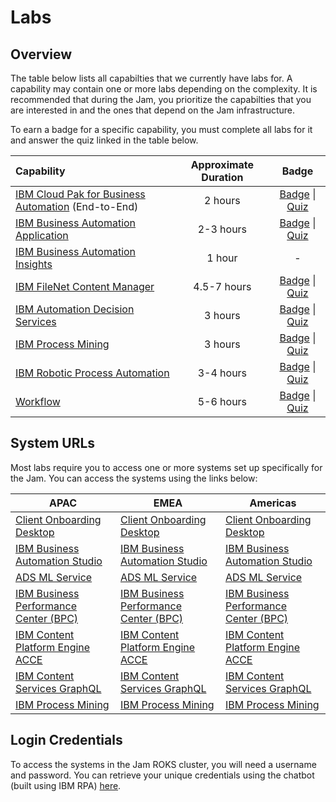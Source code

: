# Labs

## Overview

The table below lists all capabilties that we currently have labs for. A capability may contain one or more labs depending on the complexity. It is recommended that during the Jam, you prioritize the capabilties that you are interested in and the ones that depend on the Jam infrastructure.

To earn a badge for a specific capability, you must complete all labs for it and answer the quiz linked in the table below.

| Capability                                                   | Approximate Duration |                            Badge                             |
| :----------------------------------------------------------- | :------------------: | :----------------------------------------------------------: |
| [IBM Cloud Pak for Business Automation](https://github.com/IBM/cp4ba-labs/tree/main/IBM%20Cloud%20Pak%20for%20Business%20Automation%20(End-to-End)) (End-to-End) |       2 hours        | [Badge](https://www.credly.com/org/ibm/badge/ibm-cloud-pak-for-business-automation-tech-jam) \| [Quiz](https://learn.ibm.com/course/view.php?id=9353) |
| [IBM Business Automation Application](https://github.com/IBM/cp4ba-labs/tree/main/Business%20Automation%20Application) |      2-3 hours       | [Badge](https://www.credly.com/org/ibm/badge/ibm-business-automation-application-tech-jam) \| [Quiz](https://learn.ibm.com/course/view.php?id=9357) |
| [IBM Business Automation Insights](https://github.com/IBM/cp4ba-labs/tree/main/Business%20Automation%20Insights) |        1 hour        |                              -                               |
| [IBM FileNet Content Manager](https://github.com/IBM/cp4ba-labs/tree/main/Content) |      4.5-7 hours       | [Badge](https://www.credly.com/org/ibm/badge/ibm-filenet-content-manager-tech-jam) \| [Quiz](https://learn.ibm.com/course/view.php?id=9358) |
| [IBM Automation Decision Services](https://github.com/IBM/cp4ba-labs/tree/main/Decisions) |       3 hours        | [Badge](https://www.credly.com/org/ibm/badge/ibm-automation-decision-services-tech-jam) \| [Quiz](https://learn.ibm.com/course/view.php?id=9416) |
| [IBM Process Mining](https://github.com/IBM/cp4ba-labs/tree/main/Process%20Mining) |       3 hours        | [Badge](https://www.credly.com/org/ibm/badge/ibm-process-mining-tech-jam) \| [Quiz](https://learn.ibm.com/course/view.php?id=9355) |
| [IBM Robotic Process Automation](https://github.com/IBM/cp4ba-labs/tree/main/Robotic%20Process%20Automation) |      3-4 hours       | [Badge](https://www.credly.com/org/ibm/badge/ibm-robotic-process-automation-tech-jam) \| [Quiz](https://learn.ibm.com/course/view.php?id=9356) |
| [Workflow](https://github.com/IBM/cp4ba-labs/tree/main/Workflow) |      5-6 hours       | [Badge](https://www.credly.com/org/ibm/badge/ibm-business-automation-workflow-tech-jam) \| [Quiz](https://learn.ibm.com/course/view.php?id=9354) |

## System URLs

Most labs require you to access one or more systems set up specifically for the Jam. You can access the systems using the links below:

| APAC                                                         | EMEA                                                         | Americas                                                     |
| ------------------------------------------------------------ | ------------------------------------------------------------ | ------------------------------------------------------------ |
| [Client Onboarding Desktop](https://navigator-ibm-cp4ba.tech-jam-apac-464887bc828751e1b00625ca9211fbca-0000.che01.containers.appdomain.cloud/navigator?desktop=ClientOnboarding) | [Client Onboarding Desktop](https://navigator-ibm-cp4ba.tech-jam-emea2-464887bc828751e1b00625ca9211fbca-0000.eu-de.containers.appdomain.cloud/navigator?desktop=ClientOnboarding) | [Client Onboarding Desktop](https://navigator-ibm-cp4ba.tech-jam-gcg-464887bc828751e1b00625ca9211fbca-0000.seo01.containers.appdomain.cloud/navigator?desktop=ClientOnboarding) |
| [IBM Business Automation Studio](https://bas-ibm-cp4ba.tech-jam-apac-464887bc828751e1b00625ca9211fbca-0000.che01.containers.appdomain.cloud/BAStudio) | [IBM Business Automation Studio](https://bas-ibm-cp4ba.tech-jam-emea2-464887bc828751e1b00625ca9211fbca-0000.eu-de.containers.appdomain.cloud/BAStudio) | [IBM Business Automation Studio](https://bas-ibm-cp4ba.tech-jam-gcg-464887bc828751e1b00625ca9211fbca-0000.seo01.containers.appdomain.cloud/BAStudio) |
| [ADS ML Service](http://ads-ml-service-service-ibm-ads-ml-service.tech-jam-apac-464887bc828751e1b00625ca9211fbca-0000.che01.containers.appdomain.cloud) | [ADS ML Service](http://ads-ml-service-service-ibm-ads-ml-service.tech-jam-emea2-464887bc828751e1b00625ca9211fbca-0000.eu-de.containers.appdomain.cloud) | [ADS ML Service](http://ads-ml-service-service-ibm-ads-ml-service.tech-jam-gcg-464887bc828751e1b00625ca9211fbca-0000.seo01.containers.appdomain.cloud) |
| [IBM Business Performance Center (BPC)](https://bai-bpc-ibm-cp4ba.tech-jam-apac-464887bc828751e1b00625ca9211fbca-0000.che01.containers.appdomain.cloud) | [IBM Business Performance Center (BPC)](https://bai-bpc-ibm-cp4ba.tech-jam-emea2-464887bc828751e1b00625ca9211fbca-0000.eu-de.containers.appdomain.cloud) | [IBM Business Performance Center (BPC)](https://business-performance-center.bai.ibm-cp4ba.tech-jam-gcg-464887bc828751e1b00625ca9211fbca-0000.seo01.containers.appdomain.cloud) |
| [IBM Content Platform Engine ACCE](https://cpe-ibm-cp4ba.tech-jam-apac-464887bc828751e1b00625ca9211fbca-0000.che01.containers.appdomain.cloud/acce) | [IBM Content Platform Engine ACCE](https://cpe-ibm-cp4ba.tech-jam-emea2-464887bc828751e1b00625ca9211fbca-0000.eu-de.containers.appdomain.cloud/acce) | [IBM Content Platform Engine ACCE](https://cpe-ibm-cp4ba.tech-jam-gcg-464887bc828751e1b00625ca9211fbca-0000.seo01.containers.appdomain.cloud/acce) |
| [IBM Content Services GraphQL](https://graphql-ibm-cp4ba.tech-jam-apac-464887bc828751e1b00625ca9211fbca-0000.che01.containers.appdomain.cloud/content-services-graphql) | [IBM Content Services GraphQL](https://graphql-ibm-cp4ba.tech-jam-emea2-464887bc828751e1b00625ca9211fbca-0000.eu-de.containers.appdomain.cloud/content-services-graphql) | [IBM Content Services GraphQL](https://graphql-ibm-cp4ba.tech-jam-gcg-464887bc828751e1b00625ca9211fbca-0000.seo01.containers.appdomain.cloud/content-services-graphql) |
| [IBM Process Mining](https://cpd-ibm-cp4ba.tech-jam-apac-464887bc828751e1b00625ca9211fbca-0000.che01.containers.appdomain.cloud/processmining/index.html) | [IBM Process Mining](https://cpd-ibm-cp4ba.tech-jam-apac-464887bc828751e1b00625ca9211fbca-0000.che01.containers.appdomain.cloud/processmining/index.html) | [IBM Process Mining](https://cpd-ibm-cp4ba.tech-jam-apac-464887bc828751e1b00625ca9211fbca-0000.che01.containers.appdomain.cloud/processmining/index.html) |


## Login Credentials

To access the systems in the Jam ROKS cluster, you will need a username and password. You can retrieve your unique credentials using the chatbot (built using IBM RPA) [here](http://159.122.122.170/UserManagement/).

